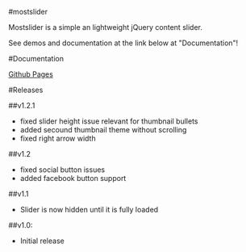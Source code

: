 #mostslider

Mostslider is a simple an lightweight jQuery content slider.

See demos and documentation at the link below at "Documentation"!

#Documentation

[Github Pages](http://julianhandl.github.io/mostslider/)

#Releases

##v1.2.1

- fixed slider height issue relevant for thumbnail bullets
- added secound thumbnail theme without scrolling
- fixed right arrow width

##v1.2

- fixed social button issues
- added facebook button support

##v1.1

- Slider is now hidden until it is fully loaded

##v1.0:

- Initial release


